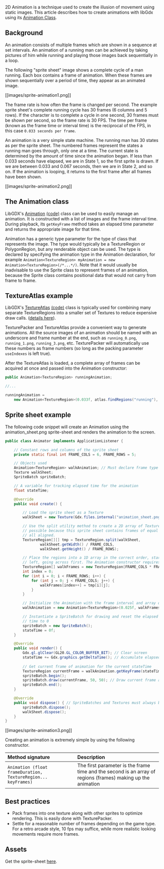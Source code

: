 2D Animation is a technique used to create the illusion of movement using static images. This article describes how to create animations with libGdx using its [Animation Class](https://libgdx.badlogicgames.com/nightlies/docs/api/com/badlogic/gdx/graphics/g2d/Animation.html).

## Background ##

An animation consists of multiple frames which are shown in a sequence at set intervals. An animation of a running man can be achieved by taking pictures of him while running and playing those images back sequentially in a loop.

The following "sprite sheet" image shows a complete cycle of a man running. Each box contains a frame of animation. When these frames are shown sequentially over a period of time, they appear as an animated image.

[[images/sprite-animation1.png]]

The frame rate is how often the frame is changed per second. The example sprite sheet's complete running cycle has 30 frames (6 columns and 5 rows). If the character is to complete a cycle in one second, 30 frames must be shown per second, so the frame rate is 30 FPS. The time per frame (known as the frame time or interval time) is the reciprocal of the FPS, in this case `0.033 seconds per frame`.

An animation is a very simple state machine. The running man has 30 states as per the sprite sheet. The numbered frames represent the states a running man goes through, only one at a time. The current state is determined by the amount of time since the animation began. If less than 0.033 seconds have elapsed, we are in State 1, so the first sprite is drawn. If we are between 0.033 and 0.067 seconds, then we are in State 2, and so on. If the animation is looping, it returns to the first frame after all frames have been shown.

[[images/sprite-animation2.png]]

## The Animation class

LibGDX's [Animation](http://libgdx.badlogicgames.com/nightlies/docs/api/com/badlogic/gdx/graphics/g2d/Animation.html) [(code)](https://github.com/libgdx/libgdx/blob/master/gdx/src/com/badlogic/gdx/graphics/g2d/Animation.java) class can be used to easily manage an animation. It is constructed with a list of images and the frame interval time. During playback, its `getKeyFrame` method takes an elapsed time parameter and returns the appropriate image for that time.

Animation has a generic type parameter for the type of class that represents the image. The type would typically be a TextureRegion or PolygonRegion, but any renderable object can be used. The type is declared by specifying the animation type in the Animation declaration, for example `Animation<TextureRegion> myAnimation = new Animation<TextureRegion>(/*...*/)`. Note that it would usually be inadvisable to use the Sprite class to represent frames of an animation, because the Sprite class contains positional data that would not carry from frame to frame.

## TextureAtlas example ##

LibGDX's [TextureAtlas](http://libgdx.badlogicgames.com/nightlies/docs/api/com/badlogic/gdx/graphics/g2d/TextureAtlas.html) [(code)](https://github.com/libgdx/libgdx/blob/master/gdx/src/com/badlogic/gdx/graphics/g2d/TextureAtlas.java) class is typically used for combining many separate TextureRegions into a smaller set of Textures to reduce expensive draw calls. ([details here](https://github.com/libgdx/libgdx/wiki/Texture-packer#textureatlas)).

TexturePacker and TextureAtlas provide a convenient way to generate animations. All the source images of an animation should be named with an underscore and frame number at the end, such as `running_0.png`, `running_1.png`, `running_3.png`, etc. TexturePacker will automatically use these numbers as frame numbers (so long as the packing parameter `useIndexes` is left true).

After the TextureAtlas is loaded, a complete array of frames can be acquired at once and passed into the Animation constructor:

```java
public Animation<TextureRegion> runningAnimation;

//...

runningAnimation = 
    new Animation<TextureRegion>(0.033f, atlas.findRegions("running"), PlayMode.Looping);
```

## Sprite sheet example ##

The following code snippet will create an Animation using the animation_sheet.png sprite-sheet and renders the animation to the screen. 

```java
public class Animator implements ApplicationListener {

	// Constant rows and columns of the sprite sheet
	private static final int FRAME_COLS = 6, FRAME_ROWS = 5;

	// Objects used
	Animation<TextureRegion> walkAnimation; // Must declare frame type (TextureRegion)
	Texture walkSheet;
	SpriteBatch spriteBatch;

	// A variable for tracking elapsed time for the animation
	float stateTime;

	@Override
	public void create() {

		// Load the sprite sheet as a Texture
		walkSheet = new Texture(Gdx.files.internal("animation_sheet.png"));

		// Use the split utility method to create a 2D array of TextureRegions. This is 
		// possible because this sprite sheet contains frames of equal size and they are 
		// all aligned.
		TextureRegion[][] tmp = TextureRegion.split(walkSheet, 
				walkSheet.getWidth() / FRAME_COLS,
				walkSheet.getHeight() / FRAME_ROWS);

		// Place the regions into a 1D array in the correct order, starting from the top 
		// left, going across first. The Animation constructor requires a 1D array.
		TextureRegion[] walkFrames = new TextureRegion[FRAME_COLS * FRAME_ROWS];
		int index = 0;
		for (int i = 0; i < FRAME_ROWS; i++) {
			for (int j = 0; j < FRAME_COLS; j++) {
				walkFrames[index++] = tmp[i][j];
			}
		}

		// Initialize the Animation with the frame interval and array of frames
		walkAnimation = new Animation<TextureRegion>(0.025f, walkFrames);

		// Instantiate a SpriteBatch for drawing and reset the elapsed animation
		// time to 0
		spriteBatch = new SpriteBatch();
		stateTime = 0f;
	}

	@Override
	public void render() {
		Gdx.gl.glClear(GL20.GL_COLOR_BUFFER_BIT); // Clear screen
		stateTime += Gdx.graphics.getDeltaTime(); // Accumulate elapsed animation time
		
		// Get current frame of animation for the current stateTime
		TextureRegion currentFrame = walkAnimation.getKeyFrame(stateTime, true);
		spriteBatch.begin();
		spriteBatch.draw(currentFrame, 50, 50); // Draw current frame at (50, 50)
		spriteBatch.end();
	}

	@Override
	public void dispose() { // SpriteBatches and Textures must always be disposed
		spriteBatch.dispose();
		walkSheet.dispose();
	}
}
```

[[images/sprite-animation3.png]]

Creating an animation is extremely simple by using the following constructor.

| Method signature | Description |
|:-------------------|:--------------|
| `Animation (float frameDuration, TextureRegion... keyFrames)` | The first parameter is the frame time and the second is an array of regions (frames) making up the animation|

## Best practices ##
 * Pack frames into one texture along with other sprites to optimize rendering. This is easily done with TexturePacker.
 * Settle for a reasonable number of frames depending on the game type. For a retro arcade style, 10 fps may suffice, while more realistic looking movements require more frames.

## Assets ##

Get the sprite-sheet [here](images/sprite-animation4.png).